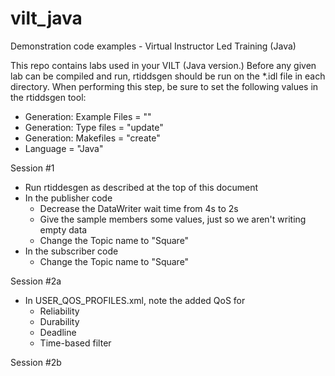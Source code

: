 # vilt_java
Demonstration code examples - Virtual Instructor Led Training (Java)

This repo contains labs used in your VILT (Java version.) Before any given lab 
can be compiled and run, rtiddsgen should be run on the \*.idl file in each 
directory. When performing this step, be sure to set the following values in the
rtiddsgen tool:

- Generation: Example Files = "<disable>"
- Generation: Type files = "update"
- Generation: Makefiles = "create"
- Language = "Java"

Session #1

  - Run rtiddesgen as described at the top of this document
  - In the publisher code
    - Decrease the DataWriter wait time from 4s to 2s
    - Give the sample members some values, just so we aren't writing empty data
    - Change the Topic name to "Square"
  - In the subscriber code
    - Change the Topic name to "Square"

Session #2a

  - In USER_QOS_PROFILES.xml, note the added QoS for
    - Reliability
    - Durability
    - Deadline
    - Time-based filter
    
Session #2b
